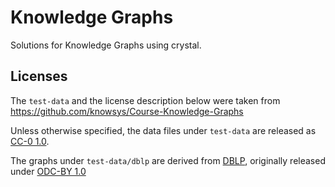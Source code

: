 # Knowledge Graphs

Solutions for Knowledge Graphs using crystal.

## Licenses

The `test-data` and the license description below were taken from  
https://github.com/knowsys/Course-Knowledge-Graphs

Unless otherwise specified, the data files under `test-data` are
released as [CC-0 1.0](https://creativecommons.org/publicdomain/zero/1.0/).

The graphs under `test-data/dblp` are derived from
[DBLP](https://dblp.uni-trier.de), originally released under [ODC-BY 1.0](https://opendatacommons.org/licenses/by/summary/)
